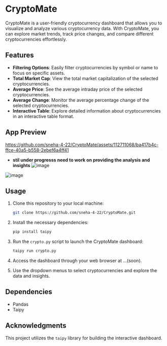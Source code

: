 # CryptoMate

CryptoMate is a user-friendly cryptocurrency dashboard that allows you to visualize and analyze various cryptocurrency data. With CryptoMate, you can explore market trends, track price changes, and compare different cryptocurrencies effortlessly.

## Features

- **Filtering Options**: Easily filter cryptocurrencies by symbol or name to focus on specific assets.
- **Total Market Cap**: View the total market capitalization of the selected cryptocurrencies.
- **Average Price**: See the average intraday price of the selected cryptocurrencies.
- **Average Change**: Monitor the average percentage change of the selected cryptocurrencies.
- **Interactive Table**: Explore detailed information about cryptocurrencies in an interactive table format.
## App Preview




https://github.com/sneha-4-22/CryptoMate/assets/112711068/ba417b4c-ffce-40a5-b558-2ebef6a4ff41



- **stil under progresss need to work on  providing the analysis and insights**
![image](https://github.com/sneha-4-22/CryptoMate/assets/112711068/13e0bd16-7b3b-4a33-b3ec-82990bfdaf4f)

![image](https://github.com/sneha-4-22/CryptoMate/assets/112711068/9c9b39f4-b7ea-4408-a250-0f066eb125e7)


## Usage

1. Clone this repository to your local machine:

    ```bash
    git clone https://github.com/sneha-4-22/CryptoMate.git
    ```

2. Install the necessary dependencies:

    ```bash
    pip install taipy
    ```

3. Run the `crypto.py` script to launch the CryptoMate dashboard:

    ```bash
    taipy run crypto.py
    ```

4. Access the dashboard through your web browser at ...(soon).

5. Use the dropdown menus to select cryptocurrencies and explore the data and insights.

## Dependencies

- Pandas
- Taipy

## Acknowledgments

This project utilizes the `taipy` library for building the interactive dashboard.


